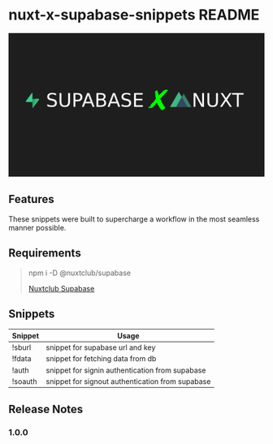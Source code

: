 # nuxt-x-supabase-snippets README

![alt text](images/main.jpg)

## Features

These snippets were built to supercharge a workflow in the most seamless manner possible.





## Requirements

>npm i -D @nuxtclub/supabase
>
>[Nuxtclub Supabase](https://github_com.jam.dev/nuxtclub/supabase)



## Snippets

Snippet | Usage
------------- | -------------
!sburl  | snippet for supabase url and key
!fdata  | snippet for fetching data from db
!auth  |snippet for signin authentication from supabase 
!soauth  | snippet for signout authentication from supabase


## Release Notes



### 1.0.0









